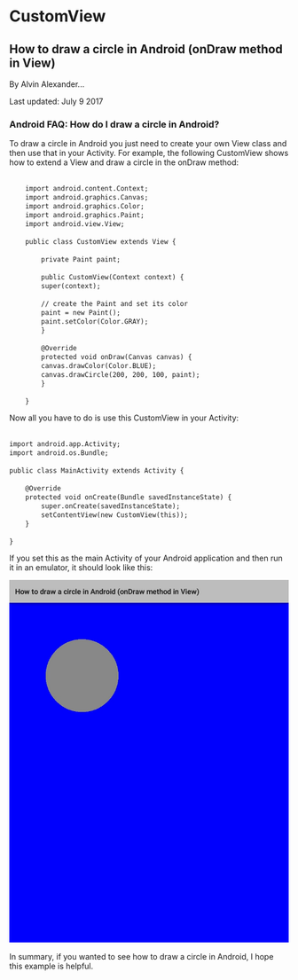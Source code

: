 # CustomView
## How to draw a circle in Android (onDraw method in View)

By Alvin Alexander...


Last updated: July 9 2017
### Android FAQ: How do I draw a circle in Android?

To draw a circle in Android you just need to create your own View class and then use that in your Activity. For example, the following CustomView shows how to extend a View and draw a circle in the onDraw method:
```package com.alvinalexander.circledemo;

    import android.content.Context;
    import android.graphics.Canvas;
    import android.graphics.Color;
    import android.graphics.Paint;
    import android.view.View;

    public class CustomView extends View {
    
        private Paint paint;

        public CustomView(Context context) {
        super(context);

        // create the Paint and set its color        
        paint = new Paint();
        paint.setColor(Color.GRAY);
        }

        @Override
        protected void onDraw(Canvas canvas) {
        canvas.drawColor(Color.BLUE);
        canvas.drawCircle(200, 200, 100, paint);
        }

    }
```
Now all you have to do is use this CustomView in your Activity:
```package com.alvinalexander.circledemo;

import android.app.Activity;
import android.os.Bundle;

public class MainActivity extends Activity {

    @Override
    protected void onCreate(Bundle savedInstanceState) {
        super.onCreate(savedInstanceState);
        setContentView(new CustomView(this));
    }

}
```
If you set this as the main Activity of your Android application and then run it in an emulator, it should look like this:

![](https://github.com/MrKhantee/customview/blob/project/2017_08_08_12.34.12.jpg)

In summary, if you wanted to see how to draw a circle in Android, I hope this example is helpful.
